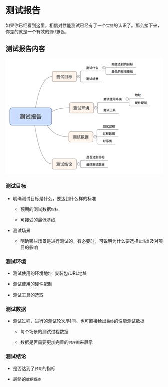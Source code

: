 # 测试报告

如果你已经看到这里，相信对性能测试已经有了一个`完整`的认识了。那么接下来，你差的就是一个有效的`测试报告`。

## 测试报告内容

![测试报告构成](../img/chapter5/TestReport.png)

### 测试目标

- 明确测试目标是什么，要达到什么样的标准

  - 预期的测试数据`指标`

  - 可接受的最低基线

- 测试场景

  - 明确哪些场景是进行测试的，有必要时，可说明为什么要选择`此场景`及对项目的影响

### 测试环境

- 测试使用的环境地址: 安装包/URL地址

- 测试使用的硬件配制

- 测试工具的选取

### 测试数据

- 测试过程，进行的测试轮次/时间。也可直接给出`最终`的性能测试数据

  - 每个场景的测试过程数据

  - 数据是否需要更加完善的`时序图`来展示

### 测试结论

- 是否达到了`预期`的指标

- 最终的`数据概述`
